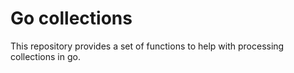 # Go collections

This repository provides a set of functions to help with processing collections in go.
